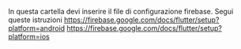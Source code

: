  In questa cartella devi inserire il file di configurazione firebase. Segui queste istruzioni
https://firebase.google.com/docs/flutter/setup?platform=android
https://firebase.google.com/docs/flutter/setup?platform=ios
